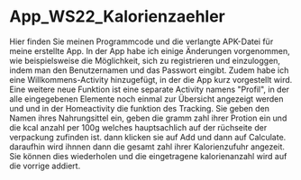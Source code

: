 # App_WS22_Kalorienzaehler

Hier finden Sie meinen Programmcode und die verlangte APK-Datei für meine erstellte App. 
In der App habe ich einige Änderungen vorgenommen, wie beispielsweise die Möglichkeit, sich zu registrieren und einzuloggen, indem man den Benutzernamen und das Passwort eingibt. 
Zudem habe ich eine Willkommens-Activity hinzugefügt, in der die App kurz vorgestellt wird. 
Eine weitere neue Funktion ist eine separate Activity namens "Profil", in der alle eingegebenen Elemente noch einmal zur Übersicht angezeigt werden und und in der Homeactivity die funktion des Tracking. 
Sie geben den Namen ihres Nahrungsittel ein, geben die gramm zahl ihrer Protion ein und die kcal anzahl per 100g welches hauptsachlich auf der rüchseite der verpackung zufinden ist. dann klicken sie auf Add und dann auf Calculate. daraufhin wird ihnnen dann die gesamt zahl ihrer Kalorienzufuhr angezeit. 
Sie können dies wiederholen und die eingetragene kalorienanzahl wird auf die vorrige addiert.  
